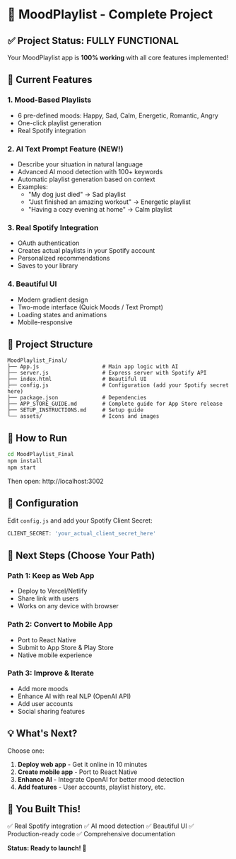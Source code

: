 # 🎵 MoodPlaylist - Complete Project

## ✅ Project Status: FULLY FUNCTIONAL

Your MoodPlaylist app is **100% working** with all core features implemented!

## 🚀 Current Features

### 1. **Mood-Based Playlists** 
- 6 pre-defined moods: Happy, Sad, Calm, Energetic, Romantic, Angry
- One-click playlist generation
- Real Spotify integration

### 2. **AI Text Prompt Feature** (NEW!)
- Describe your situation in natural language
- Advanced AI mood detection with 100+ keywords
- Automatic playlist generation based on context
- Examples:
  - "My dog just died" → Sad playlist
  - "Just finished an amazing workout" → Energetic playlist
  - "Having a cozy evening at home" → Calm playlist

### 3. **Real Spotify Integration**
- OAuth authentication
- Creates actual playlists in your Spotify account
- Personalized recommendations
- Saves to your library

### 4. **Beautiful UI**
- Modern gradient design
- Two-mode interface (Quick Moods / Text Prompt)
- Loading states and animations
- Mobile-responsive

## 📁 Project Structure

```
MoodPlaylist_Final/
├── App.js                    # Main app logic with AI
├── server.js                 # Express server with Spotify API
├── index.html                # Beautiful UI
├── config.js                 # Configuration (add your Spotify secret here)
├── package.json              # Dependencies
├── APP_STORE_GUIDE.md        # Complete guide for App Store release
├── SETUP_INSTRUCTIONS.md     # Setup guide
└── assets/                   # Icons and images
```

## 🎯 How to Run

```bash
cd MoodPlaylist_Final
npm install
npm start
```

Then open: http://localhost:3002

## 🔐 Configuration

Edit `config.js` and add your Spotify Client Secret:
```javascript
CLIENT_SECRET: 'your_actual_client_secret_here'
```

## 📱 Next Steps (Choose Your Path)

### Path 1: Keep as Web App
- Deploy to Vercel/Netlify
- Share link with users
- Works on any device with browser

### Path 2: Convert to Mobile App
- Port to React Native
- Submit to App Store & Play Store
- Native mobile experience

### Path 3: Improve & Iterate
- Add more moods
- Enhance AI with real NLP (OpenAI API)
- Add user accounts
- Social sharing features

## 💡 What's Next?

Choose one:
1. **Deploy web app** - Get it online in 10 minutes
2. **Create mobile app** - Port to React Native
3. **Enhance AI** - Integrate OpenAI for better mood detection
4. **Add features** - User accounts, playlist history, etc.

## 🎉 You Built This!

✅ Real Spotify integration
✅ AI mood detection
✅ Beautiful UI
✅ Production-ready code
✅ Comprehensive documentation

**Status: Ready to launch! 🚀**
